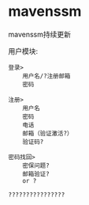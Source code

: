 # mavenssm
mavenssm持续更新

用户模块:

    登录>
        用户名/?注册邮箱
        密码

    注册>
        用户名
        密码
        电话
        邮箱（验证激活?）
        验证码?

    密码找回>
        密保问题?
        邮箱验证?
        or ?

    ????????????????



